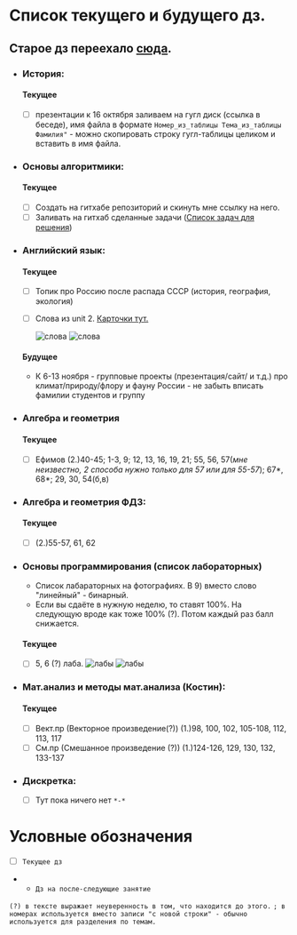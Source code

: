 # Список текущего и будущего дз.
## __Старое дз переехало [сюда](архив_дз.md).__
- ### История:
    #### Текущее
	- [ ] презентации к 16 октября заливаем на гугл диск (ссылка в беседе), имя файла в формате `Номер_из_таблицы Тема_из_таблицы Фамилия"` - можно скопировать строку гугл-таблицы целиком и вставить в имя файла.
- ### Основы алгоритмики:
    #### Текущее
    - [ ] Создать на гитхабе репозиторий и скинуть мне ссылку на него.
	- [ ] Заливать на гитхаб сделанные задачи ([Cписок задач для решения](https://github.com/Vibof/ProgrammingManual))
- ### Английский язык:
    #### Текущее
    - [ ] Топик про Россию после распада СССР (история, география, экология)
    - [ ] Слова из unit 2. [Карточки тут.](https://quizlet.com/_8umo4q?x=1qqt&i=1orgvy)
        
        ![слова](англ_1.jpg) ![слова](англ_2.jpg)
    #### Будущее
    - К 6-13 ноября - групповые проекты (презентация/сайт/ и т.д.) про климат/природу/флору и фауну России - не забыть вписать фамилии студентов и группу
- ### Алгебра и геометрия 
    #### Текущее
    - [ ] Ефимов (2.)40-45; 1-3, 9; 12, 13, 16, 19, 21; 55, 56, 57(*мне неизвестно, 2 способа нужно только для 57 или для 55-57*); 67*, 68*; 29, 30, 54(б,в) 
- ### Алгебра и геометрия ФДЗ:
    #### Текущее
    - [ ] (2.)55-57, 61, 62

	
- ### Основы программирования (список лабораторных)
    - Список лабараторных на фотографиях. В 9) вместо слово "линейный" - бинарный.  
    - Если вы сдаёте в нужную неделю, то ставят 100%. На следующую вроде как тоже 100% (?). Потом каждый раз балл снижается.
    
    #### Текущее
    - [ ] 5, 6 (?) лаба.
        ![лабы](основы_программирования1.jpg)
        ![лабы](основы_программирования2.jpg)
	
- ### Мат.анализ и методы мат.анализа (Костин):
    #### Текущее
    - [ ] Вект.пр (Векторное произведение(?)) (1.)98, 100, 102, 105-108, 112, 113, 117
    - [ ] См.пр (Смешанное произведение (?)) (1.)124-126, 129, 130, 132, 133-137

- ### Дискретка:
    - [ ] Тут пока ничего нет `*-*`
	
    
# Условные обозначения
- [ ] `Текущее дз`
- - `Дз на после-следующие занятие`

`(?) в тексте выражает неуверенность в том, что находится до этого.`
`; в номерах используется вместо записи "с новой строки" - обычно используется для разделения по темам. `